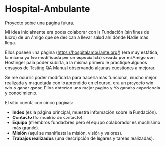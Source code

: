 # Hospital-Ambulante
Proyecto sobre una página futura.

Mi idea inicialmente era poder colaborar con la Fundación (sin fines de lucro) de un Amigo que se dedican a llevar salud ahí dónde Nadie más llega. 

Ellos poseen una página (https://hospitalambulante.org/) (era muy estática, la misma ya fue modificada por un especialista) creada por mi Amigo con Hostinger para poder subirla, a la misma primero le practiqué algunos ensayos de Testing QA Manual observando algunas cuestiones a mejorar. 

Se me ocurrió poder modificarla para hacerla más funcional, mucho mejor realizada y maquetada con lo aprendido en el curso, era un proyecto win win o ganar ganar, Ellos obtenían una mejor página y Yo ganaba experiencia y conocimiento.

El sitio cuenta con cinco páginas:
- **Index** (es la página principal, muestra información sobre la Fundación).
- **Contacto** (formualrio de contacto).
- **Equipo** (miembros fundadores pero el equipo colaborador es muchísimo más grande).
- **Misión** (aquí se manifiesta la misión, visión y valores).
- **Trabajos realizados** (una descripción de lugares y tareas realizadas).
